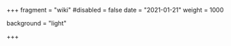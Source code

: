 +++
fragment = "wiki"
#disabled = false
date = "2021-01-21"
weight = 1000

background = "light"

+++

